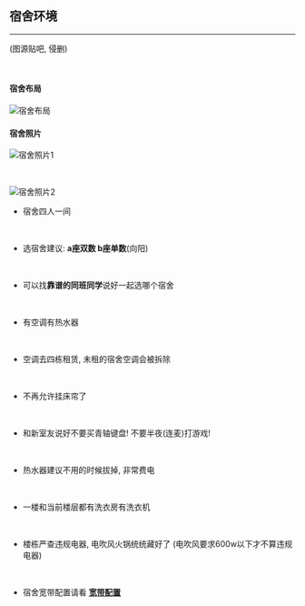 ## 宿舍环境

--- 
(图源贴吧, 侵删)

<br>

#### 宿舍布局
![宿舍布局](http://39.106.85.24:8999/images/dormitory1.png)

#### 宿舍照片
![宿舍照片1](http://39.106.85.24:8999/images/dormitory2.jpg) 

<br>

![宿舍照片2](http://39.106.85.24:8999/images/dormitory3.jpg)

* 宿舍四人一间
 
 <br>
 
* 选宿舍建议: **a座双数 b座单数**(向阳)
 
 <br>
 
* 可以找**靠谱的同班同学**说好一起选哪个宿舍 
 
 <br>
 
* 有空调有热水器
 
 <br>
 
* 空调去四栋租赁, 未租的宿舍空调会被拆除
 
 <br>

* 不再允许挂床帘了
 
 <br>
 
* 和新室友说好不要买青轴键盘! 不要半夜(连麦)打游戏! 
 
 <br>
 
* 热水器建议不用的时候拔掉, 非常费电
 
 <br>
 
* 一楼和当前楼层都有洗衣房有洗衣机
 
 <br>
 
* 楼栋严查违规电器, 电吹风火锅统统藏好了 (电吹风要求600w以下才不算违规电器)
 
 <br>
 
* 宿舍宽带配置请看 <u>**[宽带配置](/docs/guide/wifi)**</u>
 
 <br>
 